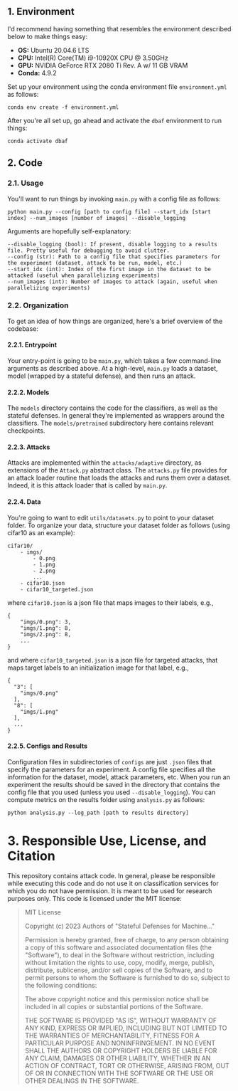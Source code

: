 <!-- # 	[ACM CCS 2023] Stateful Defenses for Machine Learning Models Are Not Yet Secure Against Black-box Attacks

This is an implemenation of the OARS attack framework described in the ACM CCS 2023 paper:
[Stateful Defenses for Machine Learning Models Are Not Yet Secure Against Black-box Attacks](https://arxiv.org/abs/2303.06280). -->

## 1. Environment

I'd recommend having something that resembles the environment described below to make things easy:

- **OS:** Ubuntu 20.04.6 LTS
- **CPU:** Intel(R) Core(TM) i9-10920X CPU @ 3.50GHz 
- **GPU:** NVIDIA GeForce RTX 2080 Ti Rev. A w/ 11 GB VRAM
- **Conda:** 4.9.2

Set up your environment using the conda environment file `environment.yml` as follows:

```conda env create -f environment.yml```

After you're all set up, go ahead and activate the `dbaf` environment to run things:

```conda activate dbaf```

## 2. Code

### 2.1. Usage
You'll want to run things by invoking `main.py` with a config file as follows:

`python main.py --config [path to config file] --start_idx [start index] --num_images [number of images] --disable_logging`

Arguments are hopefully self-explanatory:

```
--disable_logging (bool): If present, disable logging to a results file. Pretty useful for debugging to avoid clutter.
--config (str): Path to a config file that specifies parameters for the experiment (dataset, attack to be run, model, etc.)
--start_idx (int): Index of the first image in the dataset to be attacked (useful when parallelizing experiments)
--num_images (int): Number of images to attack (again, useful when parallelizing experiments)
```

### 2.2. Organization

To get an idea of how things are organized, here's a brief overview of the codebase:

#### 2.2.1. Entrypoint

Your entry-point is going to be `main.py`, which takes a few command-line arguments as described above. At a high-level, `main.py` loads a dataset, model (wrapped by a stateful defense), and then runs an attack.

#### 2.2.2. Models
The `models` directory contains the code for the classifiers, as well as the stateful defenses. In general they're 
implemented as wrappers around the classifiers. The `models/pretrained` subdirectory here contains relevant checkpoints.

#### 2.2.3. Attacks
Attacks are implemented within the `attacks/adaptive` directory, as extensions of the `Attack.py` abstract class. The `attacks.py` file provides for an attack
loader routine that loads the attacks and runs them over a dataset. Indeed, it is this attack loader that is called by
`main.py`. 

#### 2.2.4. Data
You're going to want to edit `utils/datasets.py` to point to your dataset folder. To organize your data, structure your dataset folder as follows (using cifar10 as an example):

```
cifar10/
    - imgs/ 
        - 0.png
        - 1.png
        - 2.png
        ...
    - cifar10.json 
    - cifar10_targeted.json 
```
where `cifar10.json` is a json file that maps images to their labels, e.g., 

```
{
    "imgs/0.png": 3,
    "imgs/1.png": 8,
    "imgs/2.png": 8,
    ...
}
```
and where `cifar10_targeted.json` is a json file for targeted attacks, that maps target labels to an initialization image for that label, e.g.,

```
{
  "3": [
    "imgs/0.png"
  ],
  "8": [
    "imgs/1.png"
  ],
  ...
}
```

#### 2.2.5. Configs and Results
Configuration files in subdirectories of `configs` are just `.json` files that specify the parameters for an experiment. A config file specifies all the information
for the dataset, model, attack parameters, etc. When you run an experiment the results should be saved in the directory
that contains the config file that you used (unless you used `--disable_logging`). You can compute metrics on the results folder using `analysis.py` as follows:

`python analysis.py --log_path [path to results directory]`


# 3. Responsible Use, License, and Citation
This repository contains attack code. In general, please be responsible while executing this code and do not
use it on classification services for which you do not have permission. It is meant to be used for research purposes only. 
This code is licensed under the MIT license:

> MIT License
> 
> Copyright (c) 2023 Authors of "Stateful Defenses for Machine..."
> 
> Permission is hereby granted, free of charge, to any person obtaining a copy
> of this software and associated documentation files (the "Software"), to deal
> in the Software without restriction, including without limitation the rights
> to use, copy, modify, merge, publish, distribute, sublicense, and/or sell
> copies of the Software, and to permit persons to whom the Software is
> furnished to do so, subject to the following conditions:
> 
> The above copyright notice and this permission notice shall be included in all
> copies or substantial portions of the Software.
> 
> THE SOFTWARE IS PROVIDED "AS IS", WITHOUT WARRANTY OF ANY KIND, EXPRESS OR
> IMPLIED, INCLUDING BUT NOT LIMITED TO THE WARRANTIES OF MERCHANTABILITY,
> FITNESS FOR A PARTICULAR PURPOSE AND NONINFRINGEMENT. IN NO EVENT SHALL THE
> AUTHORS OR COPYRIGHT HOLDERS BE LIABLE FOR ANY CLAIM, DAMAGES OR OTHER
> LIABILITY, WHETHER IN AN ACTION OF CONTRACT, TORT OR OTHERWISE, ARISING FROM,
> OUT OF OR IN CONNECTION WITH THE SOFTWARE OR THE USE OR OTHER DEALINGS IN THE
> SOFTWARE.


<!-- If you use this code in your research, please cite the following paper:

```
@article{feng2023investigating,
  title={Stateful Defenses for Machine Learning Models Are Not Yet Secure Against Black-box Attacks},
  author={Feng (co-lead), Ryan and Hooda (co-lead), Ashish and Mangaokar (co-lead), Neal and Fawaz, Kassem and Jha, Somesh and Prakash, Atul},
  journal={Proceedings of the 2023 ACM SIGSAC Conference on Computer and Communications Security},
  year={2023}
} -->